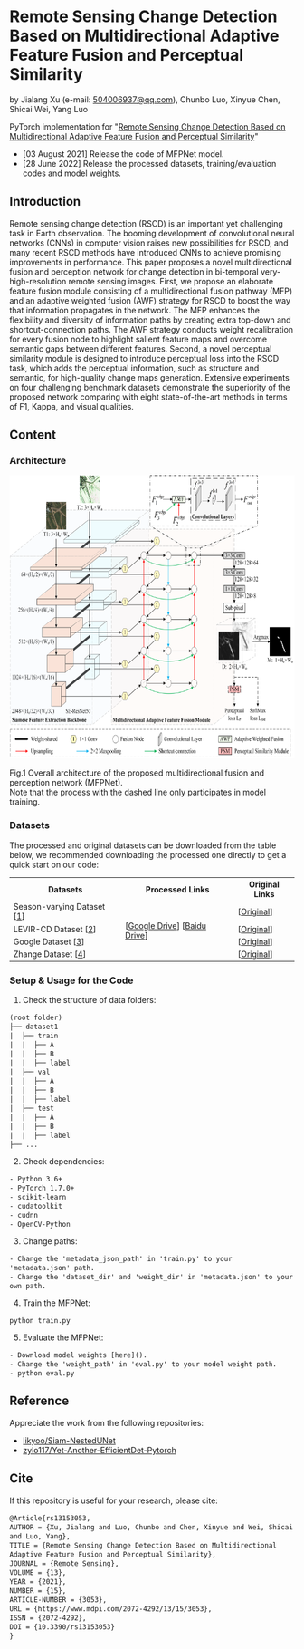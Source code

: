 # Remote Sensing Change Detection Based on Multidirectional Adaptive Feature Fusion and Perceptual Similarity
by Jialang Xu (e-mail: 504006937@qq.com), Chunbo Luo, Xinyue Chen, Shicai Wei, Yang Luo

PyTorch implementation for "[Remote Sensing Change Detection Based on Multidirectional Adaptive Feature Fusion and Perceptual Similarity](https://www.mdpi.com/2072-4292/13/15/3053)"

- [03 August 2021] Release the code of MFPNet model.
- [28 June 2022] Release the processed datasets, training/evaluation codes and model weights.

## Introduction
Remote sensing change detection (RSCD) is an important yet challenging task in Earth observation. The booming development of convolutional neural networks (CNNs) in computer vision raises new possibilities for RSCD, and many recent RSCD methods have introduced CNNs to achieve promising improvements in performance. This paper proposes a novel multidirectional fusion and perception network for change detection in bi-temporal very-high-resolution remote sensing images. First, we propose an elaborate feature fusion module consisting of a multidirectional fusion pathway (MFP) and an adaptive weighted fusion (AWF) strategy  for RSCD to boost the way that information propagates in the network. The MFP enhances the flexibility and diversity of information paths by creating extra top-down and shortcut-connection paths. The AWF strategy conducts weight recalibration for every fusion node to highlight salient feature maps and overcome semantic gaps between different features. Second, a novel perceptual similarity module is designed to introduce perceptual loss into the RSCD task, which adds the perceptual information, such as structure and semantic, for high-quality change maps generation. Extensive experiments on four challenging benchmark datasets demonstrate the superiority of the proposed network comparing with eight state-of-the-art methods in terms of F1, Kappa, and visual qualities.

## Content
### Architecture
<img src="https://github.com/wzjialang/MFPNet/blob/main/figure/MFPNet.png" height="500"/>

Fig.1 Overall architecture of the proposed multidirectional fusion and perception network (MFPNet). <br>
Note that the process with the dashed line only participates in model training.

### Datasets
The processed and original datasets can be downloaded from the table below, we recommended downloading the processed one directly to get a quick start on our code:

<table>
	<tr>
	    <th>Datasets</th>
	    <th>Processed Links</th>
	    <th>Original Links</th>	
	</tr>
    <tr>
	    <td>Season-varying Dataset [<a href="https://www.int-arch-photogramm-remote-sens-spatial-inf-sci.net/XLII-2/565/2018/">1</a>]</td>
	    <td rowspan="4">[<a href="" target="_blank">Google Drive</a>]
	    [<a href="https://pan.baidu.com/s/1kf5QmTY8Usnknkao1JcAkw?pwd=1234" target="_blank">Baidu Drive</a>] 
        <td>[<a href="https://drive.google.com/file/d/1GX656JqqOyBi_Ef0w65kDGVto-nHrNs9" target="_blank">Original</a>] </td>
	</tr>
	    <td>LEVIR-CD Dataset [<a href="https://www.mdpi.com/2072-4292/12/10/1662">2</a>]</td>
	    <td>[<a href="https://justchenhao.github.io/LEVIR/" target="_blank">Original</a>]</td>
    </tr>
	</tr>
	    <td>Google Dataset [<a href="https://ieeexplore.ieee.org/document/9161009/">3</a>]</td>
	    <td>[<a href="https://github.com/GeoZcx/A-deeply-supervised-image-fusion-network-for-change-detection-in-remote-sensing-images/tree/master/dataset" target="_blank">Original</a>]</td>
    </tr>
	</tr>
	    <td>Zhange Dataset [<a href="https://www.sciencedirect.com/science/article/abs/pii/S0924271620301532">4</a>]</td>
	    <td>[<a href="https://github.com/daifeng2016/Change-Detection-Dataset-for-High-Resolution-Satellite-Imagery" target="_blank">Original</a>]</td>
    </tr>
</table> 

### Setup & Usage for the Code

1. Check the structure of data folders:
```
(root folder)
├── dataset1
|  ├── train
|  |  ├── A
|  |  ├── B
|  |  ├── label
|  ├── val
|  |  ├── A
|  |  ├── B
|  |  ├── label
|  ├── test
|  |  ├── A
|  |  ├── B
|  |  ├── label
├── ...
```

2. Check dependencies:
```
- Python 3.6+
- PyTorch 1.7.0+
- scikit-learn
- cudatoolkit
- cudnn
- OpenCV-Python
```

3. Change paths:
```
- Change the 'metadata_json_path' in 'train.py' to your 'metadata.json' path.
- Change the 'dataset_dir' and 'weight_dir' in 'metadata.json' to your own path.
```

4. Train the MFPNet:
```
python train.py
```

5. Evaluate the MFPNet:
```
- Download model weights [here]().
- Change the 'weight_path' in 'eval.py' to your model weight path.
- python eval.py
```

## Reference
Appreciate the work from the following repositories:
* [likyoo/Siam-NestedUNet](https://github.com/likyoo/Siam-NestedUNet)
* [zylo117/Yet-Another-EfficientDet-Pytorch](https://github.com/zylo117/Yet-Another-EfficientDet-Pytorch)

## Cite
If this repository is useful for your research, please cite:
```
@Article{rs13153053,
AUTHOR = {Xu, Jialang and Luo, Chunbo and Chen, Xinyue and Wei, Shicai and Luo, Yang},
TITLE = {Remote Sensing Change Detection Based on Multidirectional Adaptive Feature Fusion and Perceptual Similarity},
JOURNAL = {Remote Sensing},
VOLUME = {13},
YEAR = {2021},
NUMBER = {15},
ARTICLE-NUMBER = {3053},
URL = {https://www.mdpi.com/2072-4292/13/15/3053},
ISSN = {2072-4292},
DOI = {10.3390/rs13153053}
}
```
